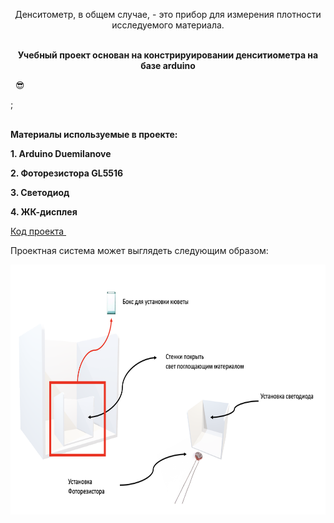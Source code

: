 <p style="text-align: center;">Денситометр, в общем случае, - это прибор для измерения плотности исследуемого материала.</p>
<p &#128526; style="text-align: center;"><br /><strong>Учебный проект основан на констрируировании денситиометра на базе arduino</strong></p>
<p>&nbsp; &#128526; </p>;
<p><br /><strong>Материалы используемые в проекте:</strong></p>
<p style="text-align: left;"><strong>1. Arduino Duemilanove</strong></p>
<p style="text-align: left;"><strong>2. Фоторезистора GL5516</strong></p>
<p style="text-align: left;"><strong>3. Светодиод</strong></p>
<p style="text-align: left;"><strong>4. ЖК-дисплея</strong></p>
<p><a href="https://github.com/Ig0rSid0r0v/optical_density_measurement/blob/main/Code_arduino.txt">Код проекта&nbsp;</a></p>
<p>Проектная система может выглядеть следующим образом:</p>
<p><img class="Box-sc-g0xbh4-0 fzFXnm" src="https://github.com/Ig0rSid0r0v/optical_density_measurement/blob/main/%D0%A1%D0%BD%D0%B8%D0%BC%D0%BE%D0%BA%20%D1%8D%D0%BA%D1%80%D0%B0%D0%BD%D0%B0%202025-03-02%20%D0%B2%2019.34.33.png?raw=true" alt="Снимок экрана 2025-03-02 в 19.34.33.png" width="700" height="400" data-hpc="true" /></p>
